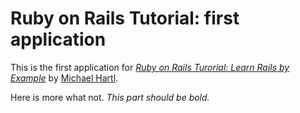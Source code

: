 # Ruby on Rails Tutorial: first application

This is the first application for 
[*Ruby on Rails Turorial: Learn Rails by Example*](http://railstutorial.org/)
by [Michael Hartl](http://michaelhartl.com/).

Here is more what not.
*This part should be bold.*